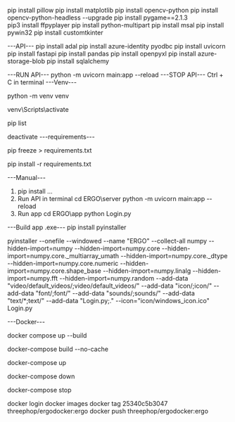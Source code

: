pip install pillow
pip install matplotlib
pip install opencv-python
pip install opencv-python-headless --upgrade
pip install pygame==2.1.3  
pip3 install ffpyplayer
pip install python-multipart
pip install msal
pip install pywin32
pip install customtkinter

---API---
pip install adal
pip install azure-identity pyodbc
pip install uvicorn
pip install fastapi
pip install pandas
pip install openpyxl
pip install azure-storage-blob
pip install sqlalchemy

---RUN API---
python -m uvicorn main:app --reload
---STOP API---
Ctrl + C in terminal
---Venv---
<!-- เข้าสู่โหมด venv เพื่อคำสั่ง pip install จะติดตั้ง package ลงใน venv แทนที่จะลงใน Python หลักของเครื่อง -->
<!-- สร้าง -->
python -m venv venv
<!-- เข้า -->
venv\Scripts\activate
<!-- ตรวจสอบแพ็กเกจที่ติดติ้ง -->
pip list
<!-- ออก -->
deactivate
---requirements---
<!-- อัพเดตว่า pip อะไรไปบ้างใน venv -->
pip freeze > requirements.txt
<!-- ติดตั้งทุก pip install -->
pip install -r requirements.txt

---Manual---
1. pip install ...
2. Run API in terminal
cd ERGO\server
python -m uvicorn main:app --reload
3. Run app
cd ERGO\app
python Login.py

---Build app .exe---
pip install pyinstaller

pyinstaller --onefile --windowed --name "ERGO" --collect-all numpy --hidden-import=numpy --hidden-import=numpy.core --hidden-import=numpy.core._multiarray_umath --hidden-import=numpy.core._dtype --hidden-import=numpy.core.numeric --hidden-import=numpy.core.shape_base --hidden-import=numpy.linalg --hidden-import=numpy.fft --hidden-import=numpy.random --add-data "video/default_videos/;video/default_videos/" --add-data "icon/;icon/" --add-data "font/;font/" --add-data "sounds/;sounds/" --add-data "text/*;text/" --add-data "Login.py;." --icon="icon/windows_icon.ico" Login.py


---Docker---
<!-- สร้าง container และ รัน-->
docker compose up --build
<!-- สร้าง container -->
docker-compose build --no-cache
<!-- run container -->
docker-compose up
<!-- หยุดทุก Container  -->
docker-compose down
<!-- หยุดแค่ Container เดียว  -->
docker-compose stop

docker login
docker images
docker tag 25340c5b3047 threephop/ergodocker:ergo
docker push threephop/ergodocker:ergo

